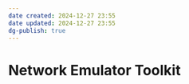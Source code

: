 ```yaml
---
date created: 2024-12-27 23:55
date updated: 2024-12-27 23:55
dg-publish: true
---
```


# Network Emulator Toolkit
